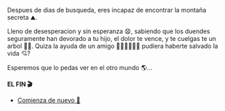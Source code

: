 Despues de dias de busqueda, eres incapaz de encontrar la montaña secreta ⛰️.

Lleno de desesperacion y sin esperanza 😧, sabiendo que los duendes seguramente han devorado a tu hijo, el dolor te vence, y te cuelgas te un arbol 🌳💀. Quiza la ayuda de un amigo 🙋🏻‍♀️🙋🏻‍♂️ pudiera haberte salvado la vida 💘?

Esperemos que lo pedas ver en el otro mundo 🌎...

**EL FIN 🎬**

- [Comienza de nuevo 🔁](../begin-journey.md)

